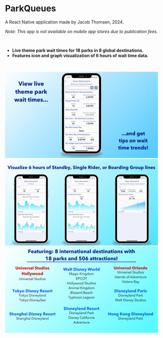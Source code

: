 
# ParkQueues

A React Native application made by Jacob Thomsen, 2024.

*Note: This app is not available on mobile app stores due to publication fees.*

&nbsp;

* **Live theme park wait times for 18 parks in 8 global destinations.**
* **Features icon and graph visualization of 6 hours of wait time data.**

&nbsp;

![ParkQueues_Designs.gif](ReamdeAssets%2FParkQueues_Designs.gif)
![ParkQueues_Designs (1).gif](ReamdeAssets%2FParkQueues_Designs%20%281%29.gif)
![ParkQueues_Designs.png](ReamdeAssets%2FParkQueues_Designs.png)

